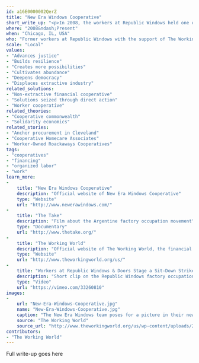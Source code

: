 ```yaml
---
id: a16E0000002QerZ
title: "New Era Windows Cooperative"
short_write_up: "<p>In 2008, the workers at Republic Windows held one of the first sit-down strike factory occupations in the U.S. since they were made illegal sixty-one years prior. And they won. This shocking labor victory proved that ordinary people have the power to transform their workplaces, even against the world’s largest bank and its corrupt business partners. Four years later, the same workers made another transformative move. Partnering with a grassroots cooperative financial organization, The Working World, the workers bought out their old factory and began making windows under democratic worker-control and a new name: New Era Windows Cooperative. The workers’ perseverance through this process demonstrated that with community support and cooperative power, we can fight the abuses of extractive finance, and we can win.</p>"
where: "2008&ndash;Present"
when: "Chicago, IL, USA"
who: "Former workers at Republic Windows with the support of The Working World"
scale: "Local"
values:
- "Advances justice"
- "Builds resilience"
- "Creates more possibilities"
- "Cultivates abundance"
- "Deepens democracy"
- "Displaces extractive industry"
related_solutions:
- "Non-extractive financial cooperative"
- "Solutions seized through direct action"
- "Worker cooperative"
related_theories:
- "Cooperative commonwealth"
- "Solidarity economics"
related_stories:
- "Anchor procurement in Cleveland"
- "Cooperative Homecare Associates"
- "Worker-Owned Roackaways Cooperatives"
tags:
- "cooperatives"
- "financing"
- "organized labor"
- "work"
learn_more:
-
    title: "New Era Windows Cooperative"
    description: "Official website of New Era Windows Cooperative"
    type: "Website"
    url: "http://www.newerawindows.com/"
-
    title: "The Take"
    description: "Film about the Argentine factory occupation movement"
    type: "Documentary"
    url: "http://www.thetake.org/"
-
    title: "The Working World"
    description: "Official website of The Working World, the financial cooperative that supported New Era Windows"
    type: "Website"
    url: "http://www.theworkingworld.org/us/"
-
    title: "Workers at Republic Windows & Doors Stage a Sit-Down Strike in &#8216;Capitalism: A Love Story&#8217;"
    description: "Short clip on the Republic Windows factory occupation in a Michael Moore documentary"
    type: "Video"
    url: "https://vimeo.com/33260810"
images:
-
    url: "New-Era-Windows-Cooperative.jpg"
    name: "New-Era-Windows-Cooperative.jpg"
    caption: "The New Era Windows team poses for a picture in their new factory"
    source: "The Working World"
    source_url: "http://www.theworkingworld.org/us/wp-content/uploads/2012/06/New-Era-Tractor1.jpg"
contributors:
- "The Working World"
---
```

Full write-up goes here
